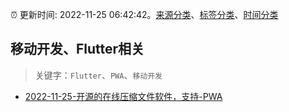 :alarm_clock: 更新时间: 2022-11-25 06:42:42。[来源分类](../README.md)、[标签分类](../TAGS.md)、[时间分类](../TIMELINE.md)

## 移动开发、Flutter相关


> 关键字：`Flutter`、`PWA`、`移动开发`



- [2022-11-25-开源的在线压缩文件软件，支持-PWA](https://www.v2ex.com/t/897819) 